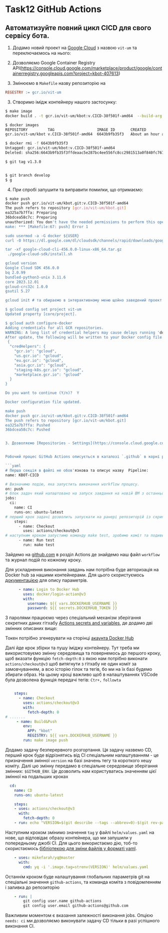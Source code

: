 # Task12 GitHub Actions 

## Автоматизуйте повний цикл CICD для свого сервісу бота.

1. Додамо новий проект на [Google Cloud](https://console.cloud.google.com/projectcreate) з назвою `vit-um` та переключаємось на нього:  

2. Дозволяємо Google Container Registry API(https://console.cloud.google.com/marketplace/product/google/containerregistry.googleapis.com?project=kbot-407613)

3. Змінюємо в `Makefile` назву репозиторію на 
```Makefile
REGESTRY := gcr.io/vit-um
```
3. Створимо імідж контейнеру нашого застосунку:
```sh
$ make image                
docker build . -t gcr.io/vit-um/kbot:v.CICD-38f501f-amd64  --build-arg TARGETARCH=amd64 

$ docker images
REPOSITORY         TAG                   IMAGE ID       CREATED             SIZE
gcr.io/vit-um/kbot v.CICD-38f501f-amd64  6643b9fb35f3   About an hour ago   11.3MB

$ docker rmi -f 6643b9fb35f3
Untagged: gcr.io/vit-um/kbot:v.CICD-38f501f-amd64
Deleted: sha256:6643b9fb35f3ffdeaac5e287bc4ee556fc8cc2981513a0f840fc767686beb805

$ git tag v1.3.0


$ git branch develop 
$ g

```
4. При спробі запушити та виправити помилки, що отримаємо:
```sh
$ make push 
docker push gcr.io/vit-um/kbot.git:v.CICD-38f501f-amd64 
The push refers to repository [gcr.io/vit-um/kbot.git]
ea325a7b7ffa: Preparing 
36bdcea58c7c: Preparing 
unauthorized: You don't have the needed permissions to perform this operation, and you may have invalid credentials. To authenticate your request, follow the steps in: https://cloud.google.com/container-registry/docs/advanced-authentication
make: *** [Makefile:67: push] Error 1

sudo usermod -a -G docker ${USER}
curl -O https://dl.google.com/dl/cloudsdk/channels/rapid/downloads/google-cloud-cli-456.0.0-linux-x86_64.tar.gz

tar -xf google-cloud-cli-456.0.0-linux-x86_64.tar.gz
 ./google-cloud-sdk/install.sh

gcloud version
Google Cloud SDK 456.0.0
bq 2.0.99
bundled-python3-unix 3.11.6
core 2023.12.01
gcloud-crc32c 1.0.0
gsutil 5.27

gcloud init # та обираємо в інтерактивному меню щойно заведений проект `[3] vit-um`погоджуємось на авторизацію та проходимо її за наданим посиланням.

$ gcloud config set project vit-um
Updated property [core/project].

$ gcloud auth configure-docker
Adding credentials for all GCR repositories.
WARNING: A long list of credential helpers may cause delays running 'docker build'. We recommend passing the registry name to configure only the registry you are using.
After update, the following will be written to your Docker config file located at [/root/.docker/config.json]:
 {
  "credHelpers": {
    "gcr.io": "gcloud",
    "us.gcr.io": "gcloud",
    "eu.gcr.io": "gcloud",
    "asia.gcr.io": "gcloud",
    "staging-k8s.gcr.io": "gcloud",
    "marketplace.gcr.io": "gcloud"
  }
}

Do you want to continue (Y/n)?  Y

Docker configuration file updated.

make push                   
docker push gcr.io/vit-um/kbot.git:v.CICD-38f501f-amd64 
The push refers to repository [gcr.io/vit-um/kbot.git]
ea325a7b7ffa: Pushed 
36bdcea58c7c: Pushed 


3. Дозволяємо [Repositories - Settings](https://console.cloud.google.com/gcr/settings?project=kbot-407613) контейнеру стати публічним:


Робочий процес GitHub Actions описується в каталозі `.github` в корні репозиторію, в якій розташуємо каталог `workflows`, де створимо `cicd.yaml` з кодом Pipeline. Зазвичай у кожного action є окремий репозиторій версії та [документація](https://github.com/actions/checkout#checkout-v4)

```yaml
# Перша секція в файлі не обов'язкова та описує назву  Pipeline:
name: KBOT-CICD

# Визначимо подію, яка запустить виконання workflow процесу.
on: push
# блок задач який налаштовано на запуск завдання на новій ВМ з останньою версією ubuntu
jobs:
  ci:
    name: CI
    runs-on: ubuntu-latest
# перший крок задачі дозволить запускати на ранері репозиторій із скриптами для виконання дії. 
    steps:
      - name: Checkout
        uses: actions/checkout@v3
# наступним кроком запустимо команду make test, зробимо коміт та подивимось як це працює
      - name: Run test
        run: make test

```
Зайдемо на [github.com](https://github.com/vit-um/kbot/actions) в розділ Actions де знайдемо наш файл `workflow` та журнал подій по кожному кроку.

Для ускладнення виконання завдань нам потрібна буде авторизація на Docker hub за нашими контейнерами. Для цього скористуємось [документацією](https://github.com/docker/login-action#docker-hub) для опису параметрів.  
```yaml
      - name: Login to Docker Hub
        uses: docker/login-action@v3
        with:
          username: ${{ vars.DOCKERHUB_USERNAME }}
          password: ${{ secrets.DOCKERHUB_TOKEN }}
```
З паролями працюємо через спеціальний механізм зберігання секретних даних гітхабу [Actions secrets and variables](https://github.com/vit-um/devops/settings/secrets/actions), де додамо дві змінних описаних вище:

Токен потрібно згенерувати на сторінці [акаунта Docker Hub](https://hub.docker.com/settings/security) 

Далі йде крок збірки та пушу іміджу контейнеру. Тут треба ми використовуємо змінну середовища та повернемось до першого кроку, щоб вказати функцію `fetch-depth:0` з якою нам потрібно виконати `actions/checkout@v3` щоб витягнути з гітхабу не один коміт за замовчуванням, а всю історію гілок та тегів, бо ми на їх базі будемо збирати образ. На цьому кроці важливо щоб в налаштуваннях VSCode була дозволена функція передачі тегів: `Ctr+,` `followta`

```yaml

    steps:
      - name: Checkout
        uses: actions/checkout@v3
        with:
          fetch-depth: 0
# .......
     - name: Build&Push
        env:
          APP: "kbot"
          REGISTRY: ${{ vars.DOCKERHUB_USERNAME }}
        run: make image push
```
Додамо задачу безперервного розгортання. Ця задачу назвемо CD, перший крок буде відрізнятись від CI спеціальним налаштуванням - це призначення змінної `version` на базі значень тегу та короткого хешу коміту. Далі цю змінну передамо в спеціальне середовище зберігання змінних: `$GITHUB_ENV`. Це дозволить нам користуватись значенням цієї змінної на подальших кроках 
```yaml
  cd:
    name: CD
    runs-on: ubuntu-latest

    steps:
    - uses: actions/checkout@v3
      with:
        fetch-depth: 0 
    - run: echo "VERSION=$(git describe --tags --abbrev=0)-$(git rev-parse --short HEAD)" >> $GITHUB_ENV
```
Наступним кроком змінимо значення `tag` у файлі `helm/values.yaml` на нове, що відповідає образу контейнера, що ми запушили у попередньому джобі CI. Для цього використаємо дію, тоб-то скористаємось [бібліотекою для зміни файлів у форматі yaml](https://github.com/mikefarah/yq#yq).

```yaml
    - uses: mikefarah/yq@master
      with:
        cmd: yq -i '.image.tag=strenv(VERSION)' helm/values.yaml
```
Останнім кроком буде налаштування глобальних параметрів git на спеціальні значення `github-actions`, та команда коміта з повідомленням і заливка до репозиторію
```yaml
    - run: |
        git config user.name github-actions
        git config user.email github-actions@github.com
```
Важливим моментом є вказання залежності виконання jobs. Опцією `needs: ci` ми дозволяємо виконувати задачу CD тільки в разі успішного виконання CI.

